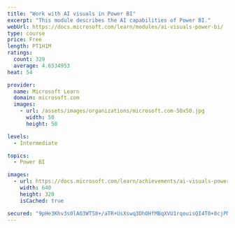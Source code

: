 ```yaml
---
title: "Work with AI visuals in Power BI"
excerpt: "This module describes the AI capabilities of Power BI."
webUrl: https://docs.microsoft.com/learn/modules/ai-visuals-power-bi/
type: course
price: Free
length: PT1H1M
ratings:
  count: 329
  average: 4.6534953
heat: 54

provider:
  name: Microsoft Learn
  domain: microsoft.com
  images:
    - url: /assets/images/organizations/microsoft.com-50x50.jpg
      width: 50
      height: 50

levels:
  - Intermediate

topics:
  - Power BI

images:
  - url: https://docs.microsoft.com/learn/achievements/ai-visuals-power-bi-social.png
    width: 640
    height: 320
    isCached: true

secured: "9pHe3Khv3s0lAO3WTS8+/aTR+UsXswq3DhOHfMBqXVU1rqouisQI4T0+8cjPNe5PAffJpUJYjm9kz9ldQrcRrMMIatUigyAu1vvDoVDGBchc8kPpKvZyq6jRY27cYXxu5UbdU1jYLOhkkJoI/F2SqIBekeAY9uvIlfDUN3WP+M8HIPSDQ2X3EPV1o7E5pcDyvk/co7mvdUzJjMh/Y6OpEjEJ1yqnU4inuO1jF/icWJeAfD0Kmrsn3CqMojdL5fbDvXBYXdHIdxJsex7IKhnTH4Fs9VlLXR7eeKdn5YGx9wt0TkOunr93ZTACZrUznOC5c4LQWNYMYnI+3zpJ5iNqtwiQLMdqikrIvcPwKX9qZvuGonY4dn9QLOEWL+KltFBKOfEJgwYkm3vjVN2435pBNIsj/TplpxaN2jSlWvcg9IY=;CwM0BESBWx7QNwyjCO6Zgg=="
---
```


